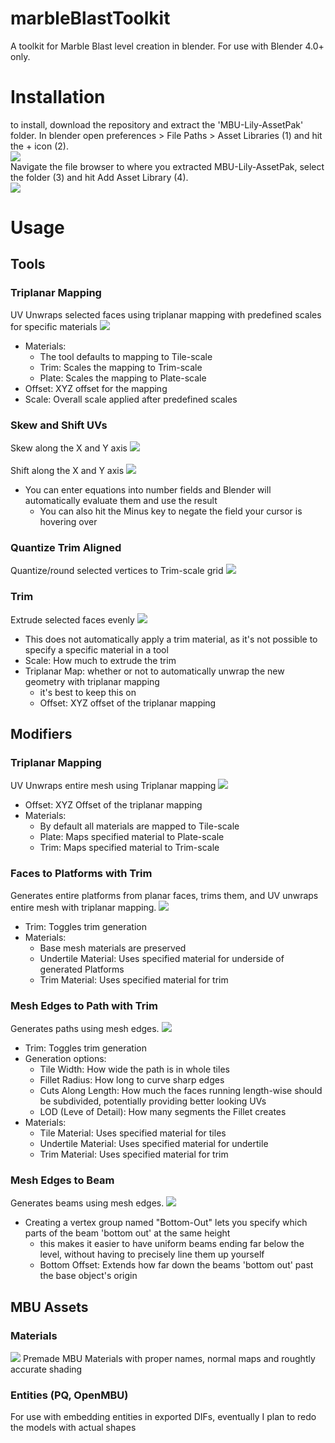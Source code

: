 # marbleBlastToolkit
A toolkit for Marble Blast level creation in blender. For use with Blender 4.0+ only.

# Installation

to install, download the repository and extract the 'MBU-Lily-AssetPak' folder. 
In blender open preferences > File Paths > Asset Libraries (1) and hit the + icon (2).   
![](docs/images/addAsset.png)  
Navigate the file browser to where you extracted MBU-Lily-AssetPak, select the folder (3) and hit Add Asset Library (4).  
![](docs/images/addAssetExplorer.png)  

# Usage

## Tools

### Triplanar Mapping
UV Unwraps selected faces using triplanar mapping with predefined scales for specific materials
![](docs/images/triplanarMap.gif)
- Materials:
    - The tool defaults to mapping to Tile-scale
    - Trim: Scales the mapping to Trim-scale
    - Plate: Scales the mapping to Plate-scale
- Offset: XYZ offset for the mapping
- Scale: Overall scale applied after predefined scales

### Skew and Shift UVs
Skew along the X and Y axis
 ![](docs/images/skewUV.gif)<br><br>
Shift along the X and Y axis
 ![](docs/images/shiftUV.gif)
 - You can enter equations into number fields and Blender will automatically evaluate them and use the result
    - You can also hit the Minus key to negate the field your cursor is hovering over

### Quantize Trim Aligned
Quantize/round selected vertices to Trim-scale grid
![](docs/images/quantizeTrim.gif)

### Trim
Extrude selected faces evenly
![](docs/images/trimToo.gif)
- This does not automatically apply a trim material, as it's not possible to specify a specific material in a tool
- Scale: How much to extrude the trim
- Triplanar Map: whether or not to automatically unwrap the new geometry with triplanar mapping
    - it's best to keep this on
    - Offset: XYZ offset of the triplanar mapping

## Modifiers

### Triplanar Mapping
UV Unwraps entire mesh using Triplanar mapping
![](docs/images/triplanarMod.png)
- Offset: XYZ Offset of the triplanar mapping
- Materials:
    - By default all materials are mapped to Tile-scale
    - Plate: Maps specified material to Plate-scale
    - Trim: Maps specified material to Trim-scale

### Faces to Platforms with Trim
Generates entire platforms from planar faces, trims them, and UV unwraps entire mesh with triplanar mapping.
![](docs/images/facetoPlat.gif)
- Trim: Toggles trim generation
- Materials:
    - Base mesh materials are preserved
    - Undertile Material: Uses specified material for underside of generated Platforms
    - Trim Material: Uses specified material for trim

### Mesh Edges to Path with Trim
Generates paths using mesh edges.
![](docs/images/meshedgePath.gif)
- Trim: Toggles trim generation
- Generation options:
    - Tile Width: How wide the path is in whole tiles
    - Fillet Radius: How long to curve sharp edges
    - Cuts Along Length: How much the faces running length-wise should be subdivided, potentially providing better looking UVs
    - LOD (Leve of Detail): How many segments the Fillet creates
- Materials:
    - Tile Material: Uses specified material for tiles
    - Undertile Material: Uses specified material for undertile
    - Trim Material: Uses specified material for trim

### Mesh Edges to Beam
Generates beams using mesh edges.
![](docs/images/meshedgeBeam.gif)
- Creating a vertex group named "Bottom-Out" lets you specify which parts of the beam 'bottom out' at the same height
    - this makes it easier to have uniform beams ending far below the level, without having to precisely line them up yourself
    - Bottom Offset: Extends how far down the beams 'bottom out' past the base object's origin
## MBU Assets

### Materials
![](docs/images/usingAssets.gif)
Premade MBU Materials with proper names, normal maps and roughtly accurate shading

### Entities (PQ, OpenMBU)
For use with embedding entities in exported DIFs, eventually I plan to redo the models with actual shapes
